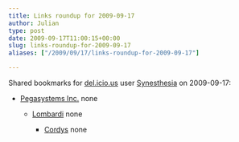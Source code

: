 ```yaml
---
title: Links roundup for 2009-09-17
author: Julian
type: post
date: 2009-09-17T11:00:15+00:00
slug: links-roundup-for-2009-09-17 
aliases: ["/2009/09/17/links-roundup-for-2009-09-17"]

---
```

Shared bookmarks for [del.icio.us][1] user [Synesthesia][2] on 2009-09-17:

  * [Pegasystems Inc.][3] 
    none</li> 
    
      * [Lombardi][4] 
        none</li> 
        
          * [Cordys][5] 
            none</li> </ul>

 [1]: https://del.icio.us/
 [2]: https://del.icio.us/synesthesia
 [3]: https://www.pega.com/
 [4]: https://www.lombardisoftware.com/
 [5]: https://www.cordys.com/